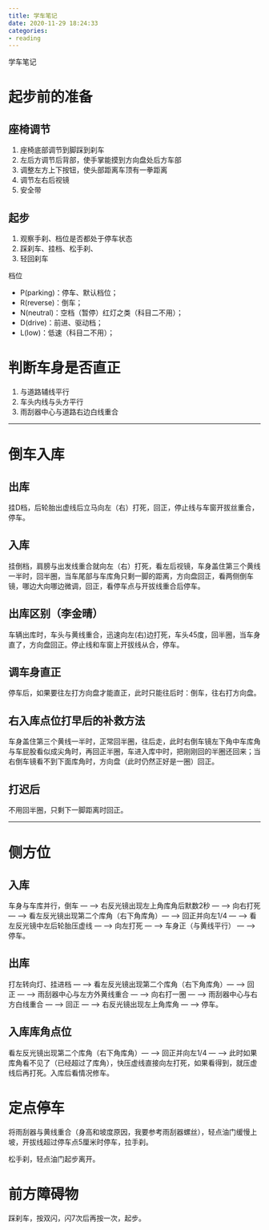```yaml
---
title: 学车笔记
date: 2020-11-29 18:24:33
categories: 
- reading
---
```

学车笔记

# 起步前的准备

## 座椅调节

1. 座椅底部调节到脚踩到刹车
2. 左后方调节后背部，使手掌能摸到方向盘处后方车部
3. 调整左方上下按钮，使头部距离车顶有一拳距离
4. 调节左右后视镜
5. 安全带

## 起步

1. 观察手刹、档位是否都处于停车状态
2. 踩刹车、挂档、松手刹、
3. 轻回刹车

档位

- P(parking)：停车、默认档位；
- R(reverse)：倒车；
- N(neutral)：空档（暂停）红灯之类（科目二不用）；
- D(drive)：前进、驱动档；
- L(low)：低速（科目二不用）；

# 判断车身是否直正

1. 与道路辅线平行
2. 车头内线与头方平行
3. 雨刮器中心与道路右边白线重合

---

# 倒车入库

## 出库

挂D档，后轮胎出虚线后立马向左（右）打死，回正，停止线与车窗开拔丝重合，停车。

## 入库

挂倒档，肩膀与出发线重合就向左（右）打死，看左后视镜，车身盖住第三个黄线一半时，回半圈，当车尾部与车库角只剩一脚的距离，方向盘回正，看两侧倒车镜，哪边大向哪边微调，回正，看停车点与开拔线重合后停车。

## 出库区别（李金晴）

车辆出库时，车头与黄线重合，迅速向左(右)边打死，车头45度，回半圈，当车身直了，方向盘回正。停止线和车窗上开拔线从合，停车。

## 调车身直正

停车后，如果要往左打方向盘才能直正，此时只能往后时：倒车，往右打方向盘。

## 右入库点位打早后的补救方法

车身盖住第三个黄线一半时，正常回半圈，往后走，此时右倒车镜左下角中车库角与车屁股看似成尖角时，再回正半圈，车进入库中时，把刚刚回的半圈还回来；当右倒车镜看不到下面库角时，方向盘（此时仍然正好是一圈）回正。

## 打迟后

不用回半圈，只剩下一脚距离时回正。

---

# 侧方位

## 入库

车身与车库并行，倒车 — —> 右反光镜出现左上角库角后默数2秒 — —> 向右打死 — —> 看左反光镜出现第二个库角（右下角库角）— —> 回正并向左1/4  — —> 看左反光镜中左后轮胎压虚线 — —> 向左打死 — —> 车身正（与黄线平行） — —> 停车。

## 出库

打左转向灯、挂进档 — —> 看左反光镜出现第二个库角（右下角库角）— —> 回正 — —> 雨刮器中心与左方外黄线重合 — —> 向右打一圈 — —> 雨刮器中心与右方白线重合 — —> 回正 — —> 右反光镜出现左上角库角 — —>  停车。

## 入库库角点位

看左反光镜出现第二个库角（右下角库角）— —> 回正并向左1/4  — —> 此时如果库角看不见了（已经超过了库角），快压虚线直接向左打死，如果看得到，就压虚线后再打死。入库后看情况修车。

# 定点停车

将雨刮器与黄线重合（身高和坡度原因，我要参考雨刮器螺丝），轻点油门缓慢上坡，开拔线超过停车点5厘米时停车，拉手刹。

松手刹，轻点油门起步离开。

# 前方障碍物

踩刹车，按双闪，闪7次后再按一次，起步。